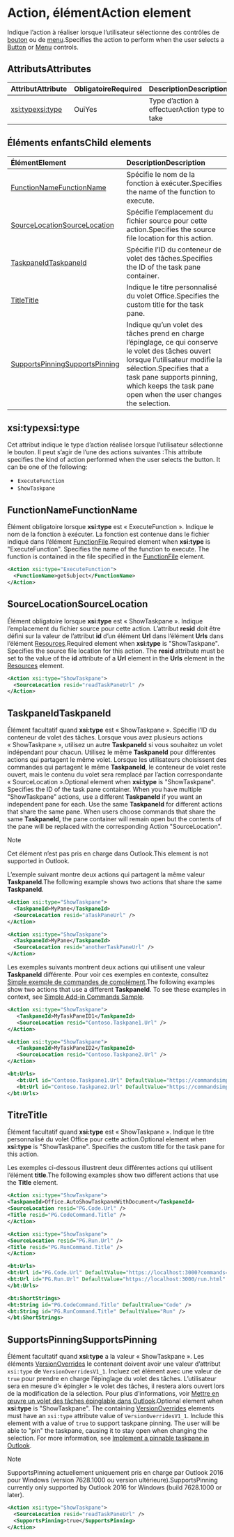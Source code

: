 # <a name="action-element"></a><span data-ttu-id="f30d2-101">Action, élément</span><span class="sxs-lookup"><span data-stu-id="f30d2-101">Action element</span></span>

<span data-ttu-id="f30d2-102">Indique l’action à réaliser lorsque l’utilisateur sélectionne des contrôles de [bouton](control.md#button-control) ou de [menu](control.md#menu-dropdown-button-controls).</span><span class="sxs-lookup"><span data-stu-id="f30d2-102">Specifies the action to perform when the user selects a  [Button](control.md#button-control) or [Menu](control.md#menu-dropdown-button-controls) controls.</span></span>
 
## <a name="attributes"></a><span data-ttu-id="f30d2-103">Attributs</span><span class="sxs-lookup"><span data-stu-id="f30d2-103">Attributes</span></span>

|  <span data-ttu-id="f30d2-104">Attribut</span><span class="sxs-lookup"><span data-stu-id="f30d2-104">Attribute</span></span>  |  <span data-ttu-id="f30d2-105">Obligatoire</span><span class="sxs-lookup"><span data-stu-id="f30d2-105">Required</span></span>  |  <span data-ttu-id="f30d2-106">Description</span><span class="sxs-lookup"><span data-stu-id="f30d2-106">Description</span></span>  |
|:-----|:-----|:-----|
|  [<span data-ttu-id="f30d2-107">xsi:type</span><span class="sxs-lookup"><span data-stu-id="f30d2-107">xsi:type</span></span>](#xsitype)  |  <span data-ttu-id="f30d2-108">Oui</span><span class="sxs-lookup"><span data-stu-id="f30d2-108">Yes</span></span>  | <span data-ttu-id="f30d2-109">Type d’action à effectuer</span><span class="sxs-lookup"><span data-stu-id="f30d2-109">Action type to take</span></span>|

## <a name="child-elements"></a><span data-ttu-id="f30d2-110">Éléments enfants</span><span class="sxs-lookup"><span data-stu-id="f30d2-110">Child elements</span></span>

|  <span data-ttu-id="f30d2-111">Élément</span><span class="sxs-lookup"><span data-stu-id="f30d2-111">Element</span></span> |  <span data-ttu-id="f30d2-112">Description</span><span class="sxs-lookup"><span data-stu-id="f30d2-112">Description</span></span>  |
|:-----|:-----|
|  [<span data-ttu-id="f30d2-113">FunctionName</span><span class="sxs-lookup"><span data-stu-id="f30d2-113">FunctionName</span></span>](#functionname) |    <span data-ttu-id="f30d2-114">Spécifie le nom de la fonction à exécuter.</span><span class="sxs-lookup"><span data-stu-id="f30d2-114">Specifies the name of the function to execute.</span></span> |
|  [<span data-ttu-id="f30d2-115">SourceLocation</span><span class="sxs-lookup"><span data-stu-id="f30d2-115">SourceLocation</span></span>](#sourcelocation) |    <span data-ttu-id="f30d2-116">Spécifie l’emplacement du fichier source pour cette action.</span><span class="sxs-lookup"><span data-stu-id="f30d2-116">Specifies the source file location for this action.</span></span> |
|  [<span data-ttu-id="f30d2-117">TaskpaneId</span><span class="sxs-lookup"><span data-stu-id="f30d2-117">TaskpaneId</span></span>](#taskpaneid) | <span data-ttu-id="f30d2-118">Spécifie l’ID du conteneur de volet des tâches.</span><span class="sxs-lookup"><span data-stu-id="f30d2-118">Specifies the ID of the task pane container.</span></span>|
|  [<span data-ttu-id="f30d2-119">Title</span><span class="sxs-lookup"><span data-stu-id="f30d2-119">Title</span></span>](#title) | <span data-ttu-id="f30d2-120">Indique le titre personnalisé du volet Office.</span><span class="sxs-lookup"><span data-stu-id="f30d2-120">Specifies the custom title for the task pane.</span></span>|
|  [<span data-ttu-id="f30d2-121">SupportsPinning</span><span class="sxs-lookup"><span data-stu-id="f30d2-121">SupportsPinning</span></span>](#supportspinning) | <span data-ttu-id="f30d2-122">Indique qu’un volet des tâches prend en charge l’épinglage, ce qui conserve le volet des tâches ouvert lorsque l’utilisateur modifie la sélection.</span><span class="sxs-lookup"><span data-stu-id="f30d2-122">Specifies that a task pane supports pinning, which keeps the task pane open when the user changes the selection.</span></span>|
  

## <a name="xsitype"></a><span data-ttu-id="f30d2-123">xsi:type</span><span class="sxs-lookup"><span data-stu-id="f30d2-123">xsi:type</span></span>

<span data-ttu-id="f30d2-p101">Cet attribut indique le type d’action réalisée lorsque l’utilisateur sélectionne le bouton. Il peut s’agir de l’une des actions suivantes :</span><span class="sxs-lookup"><span data-stu-id="f30d2-p101">This attribute specifies the kind of action performed when the user selects the button. It can be one of the following:</span></span>

- `ExecuteFunction`
- `ShowTaskpane`

## <a name="functionname"></a><span data-ttu-id="f30d2-126">FunctionName</span><span class="sxs-lookup"><span data-stu-id="f30d2-126">FunctionName</span></span>

<span data-ttu-id="f30d2-p102">Élément obligatoire lorsque **xsi:type** est « ExecuteFunction ». Indique le nom de la fonction à exécuter. La fonction est contenue dans le fichier indiqué dans l’élément [FunctionFile](functionfile.md).</span><span class="sxs-lookup"><span data-stu-id="f30d2-p102">Required element when **xsi:type** is "ExecuteFunction". Specifies the name of the function to execute. The function is contained in the file specified in the [FunctionFile](functionfile.md) element.</span></span>

```xml
<Action xsi:type="ExecuteFunction">
  <FunctionName>getSubject</FunctionName>
</Action>
```

## <a name="sourcelocation"></a><span data-ttu-id="f30d2-130">SourceLocation</span><span class="sxs-lookup"><span data-stu-id="f30d2-130">SourceLocation</span></span>

<span data-ttu-id="f30d2-p103">Élément obligatoire lorsque  **xsi:type** est « ShowTaskpane ». Indique l’emplacement du fichier source pour cette action. L’attribut  **resid** doit être défini sur la valeur de l’attribut **id** d’un élément **Url** dans l’élément **Urls** dans l’élément [Resources](resources.md).</span><span class="sxs-lookup"><span data-stu-id="f30d2-p103">Required element when  **xsi:type** is "ShowTaskpane". Specifies the source file location for this action. The **resid** attribute must be set to the value of the **id** attribute of a **Url** element in the **Urls** element in the [Resources](resources.md) element.</span></span>

```xml
<Action xsi:type="ShowTaskpane">
  <SourceLocation resid="readTaskPaneUrl" />
</Action>
```  

## <a name="taskpaneid"></a><span data-ttu-id="f30d2-134">TaskpaneId</span><span class="sxs-lookup"><span data-stu-id="f30d2-134">TaskpaneId</span></span>

<span data-ttu-id="f30d2-p104">Élément facultatif quand **xsi:type** est « ShowTaskpane ». Spécifie l’ID du conteneur de volet des tâches. Lorsque vous avez plusieurs actions « ShowTaskpane », utilisez un autre **TaskpaneId** si vous souhaitez un volet indépendant pour chacun. Utilisez le même **TaskpaneId** pour différentes actions qui partagent le même volet. Lorsque les utilisateurs choisissent des commandes qui partagent le même **TaskpaneId**, le conteneur de volet reste ouvert, mais le contenu du volet sera remplacé par l’action correspondante « SourceLocation ».</span><span class="sxs-lookup"><span data-stu-id="f30d2-p104">Optional element when  **xsi:type** is "ShowTaskpane". Specifies the ID of the task pane container. When you have multiple "ShowTaskpane" actions, use a different **TaskpaneId** if you want an independent pane for each. Use the same **TaskpaneId** for  different actions that share the same pane. When users choose commands that share the same **TaskpaneId**, the pane container will remain open but the contents of the pane will be replaced with the corresponding Action "SourceLocation".</span></span> 

> [!NOTE]
> <span data-ttu-id="f30d2-140">Cet élément n’est pas pris en charge dans Outlook.</span><span class="sxs-lookup"><span data-stu-id="f30d2-140">This element is not supported in Outlook.</span></span>

<span data-ttu-id="f30d2-141">L’exemple suivant montre deux actions qui partagent la même valeur **TaskpaneId**.</span><span class="sxs-lookup"><span data-stu-id="f30d2-141">The following example shows two actions that share the same **TaskpaneId**.</span></span> 

```xml
<Action xsi:type="ShowTaskpane">
  <TaskpaneId>MyPane</TaskpaneId>
  <SourceLocation resid="aTaskPaneUrl" />
</Action>

<Action xsi:type="ShowTaskpane">
  <TaskpaneId>MyPane</TaskpaneId>
  <SourceLocation resid="anotherTaskPaneUrl" />
</Action>
```  

<span data-ttu-id="f30d2-p105">Les exemples suivants montrent deux actions qui utilisent une valeur **TaskpaneId** différente. Pour voir ces exemples en contexte, consultez [Simple exemple de commandes de complément](https://github.com/OfficeDev/Office-Add-in-Commands-Samples/blob/master/Simple/Manifest/SimpleAddin.xml).</span><span class="sxs-lookup"><span data-stu-id="f30d2-p105">The following examples show two actions that use a different **TaskpaneId**. To see these examples in context, see [Simple Add-in Commands Sample](https://github.com/OfficeDev/Office-Add-in-Commands-Samples/blob/master/Simple/Manifest/SimpleAddin.xml).</span></span>

```xml
<Action xsi:type="ShowTaskpane">
   <TaskpaneId>MyTaskPaneID1</TaskpaneId>
   <SourceLocation resid="Contoso.Taskpane1.Url" />
</Action>

<Action xsi:type="ShowTaskpane">
   <TaskpaneId>MyTaskPaneID2</TaskpaneId>
   <SourceLocation resid="Contoso.Taskpane2.Url" />
</Action>
```  

```xml
<bt:Urls>
   <bt:Url id="Contoso.Taskpane1.Url" DefaultValue="https://commandsimple.azurewebsites.net/Taskpane.html" />
   <bt:Url id="Contoso.Taskpane2.Url" DefaultValue="https://commandsimple.azurewebsites.net/Taskpane2.html" />
</bt:Urls>
```  

## <a name="title"></a><span data-ttu-id="f30d2-144">Titre</span><span class="sxs-lookup"><span data-stu-id="f30d2-144">Title</span></span>
<span data-ttu-id="f30d2-p106">Élément facultatif quand **xsi:type** est « ShowTaskpane ». Indique le titre personnalisé du volet Office pour cette action.</span><span class="sxs-lookup"><span data-stu-id="f30d2-p106">Optional element when  **xsi:type** is "ShowTaskpane". Specifies the custom title for the task pane for this action.</span></span> 

<span data-ttu-id="f30d2-147">Les exemples ci-dessous illustrent deux différentes actions qui utilisent l’élément **title**.</span><span class="sxs-lookup"><span data-stu-id="f30d2-147">The following examples show two different actions that use the **Title** element.</span></span>

```xml
<Action xsi:type="ShowTaskpane">
<TaskpaneId>Office.AutoShowTaskpaneWithDocument</TaskpaneId>
<SourceLocation resid="PG.Code.Url" />
<Title resid="PG.CodeCommand.Title" />
</Action>
``` 

```xml
<Action xsi:type="ShowTaskpane">
<SourceLocation resid="PG.Run.Url" />
<Title resid="PG.RunCommand.Title" />
</Action>
``` 

```xml
<bt:Urls>
<bt:Url id="PG.Code.Url" DefaultValue="https://localhost:3000?commands=1" />
<bt:Url id="PG.Run.Url" DefaultValue="https://localhost:3000/run.html" />
</bt:Urls>
``` 

```xml
<bt:ShortStrings>
<bt:String id="PG.CodeCommand.Title" DefaultValue="Code" />
<bt:String id="PG.RunCommand.Title" DefaultValue="Run" />
</bt:ShortStrings>
``` 

## <a name="supportspinning"></a><span data-ttu-id="f30d2-148">SupportsPinning</span><span class="sxs-lookup"><span data-stu-id="f30d2-148">SupportsPinning</span></span>

<span data-ttu-id="f30d2-p107">Élément facultatif quand **xsi:type** a la valeur « ShowTaskpane ». Les éléments [VersionOverrides](versionoverrides.md) le contenant doivent avoir une valeur d’attribut `xsi:type` de `VersionOverridesV1_1`. Incluez cet élément avec une valeur de `true` pour prendre en charge l’épinglage du volet des tâches. L’utilisateur sera en mesure d’« épingler » le volet des tâches, il restera alors ouvert lors de la modification de la sélection. Pour plus d’informations, voir [Mettre en œuvre un volet des tâches épinglable dans Outlook](https://docs.microsoft.com/outlook/add-ins/pinnable-taskpane).</span><span class="sxs-lookup"><span data-stu-id="f30d2-p107">Optional element when **xsi:type** is "ShowTaskpane". The containing [VersionOverrides](versionoverrides.md) elements must have an `xsi:type` attribute value of `VersionOverridesV1_1`. Include this element with a value of `true` to support taskpane pinning. The user will be able to "pin" the taskpane, causing it to stay open when changing the selection. For more information, see [Implement a pinnable taskpane in Outlook](https://docs.microsoft.com/outlook/add-ins/pinnable-taskpane).</span></span>

> [!NOTE]
> <span data-ttu-id="f30d2-154">SupportsPinning actuellement uniquement pris en charge par Outlook 2016 pour Windows (version 7628.1000 ou version ultérieure).</span><span class="sxs-lookup"><span data-stu-id="f30d2-154">SupportsPinning currently only supported by Outlook 2016 for Windows (build 7628.1000 or later).</span></span>

```xml
<Action xsi:type="ShowTaskpane">
  <SourceLocation resid="readTaskPaneUrl" />
  <SupportsPinning>true</SupportsPinning>
</Action>
```


